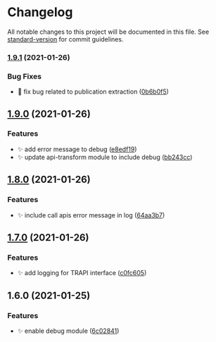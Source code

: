 # Changelog

All notable changes to this project will be documented in this file. See [standard-version](https://github.com/conventional-changelog/standard-version) for commit guidelines.

### [1.9.1](https://github.com/kevinxin90/call-apis.js/compare/v1.9.0...v1.9.1) (2021-01-26)


### Bug Fixes

* :bug: fix bug related to publication extraction ([0b6b0f5](https://github.com/kevinxin90/call-apis.js/commits/0b6b0f5ab0981157b7837d9d602d3253be7a817b))

## [1.9.0](https://github.com/kevinxin90/call-apis.js/compare/v1.8.0...v1.9.0) (2021-01-26)


### Features

* :sparkles: add error message to debug ([e8edf19](https://github.com/kevinxin90/call-apis.js/commits/e8edf192425af0c293687891da98fdd5d282e2bd))
* :sparkles: update api-transform module to include debug ([bb243cc](https://github.com/kevinxin90/call-apis.js/commits/bb243cc6d21055575933e2828c35c3b4d01a464c))

## [1.8.0](https://github.com/kevinxin90/call-apis.js/compare/v1.7.0...v1.8.0) (2021-01-26)


### Features

* :sparkles: include call apis error message in log ([64aa3b7](https://github.com/kevinxin90/call-apis.js/commits/64aa3b735b98815fc63a92bcf330815c2da6f555))

## [1.7.0](https://github.com/kevinxin90/call-apis.js/compare/v1.6.0...v1.7.0) (2021-01-26)


### Features

* :sparkles: add logging for TRAPI interface ([c0fc605](https://github.com/kevinxin90/call-apis.js/commits/c0fc605a01fc4fdb232154a9f8900e1898b9c392))

## 1.6.0 (2021-01-25)


### Features

* :sparkles: enable debug module ([6c02841](https://github.com/kevinxin90/call-apis.js/commits/6c02841ccee287dadcf0d17354a38de3d065c37a))
